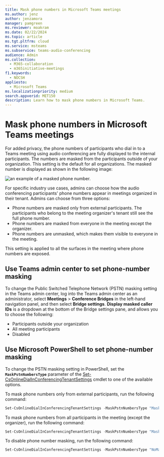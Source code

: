 ```yaml
---
title: Mask phone numbers in Microsoft Teams meetings
ms.author: jenz
author: jenzamora
manager: pamgreen
ms.reviewer: moakram
ms.date: 02/22/2024
ms.topic: article
ms.tgt.pltfrm: cloud
ms.service: msteams
ms.subservice: teams-audio-conferencing
audience: Admin
ms.collection: 
  - M365-collaboration
  - m365initiative-meetings
f1.keywords: 
  - NOCSH
appliesto: 
  - Microsoft Teams
ms.localizationpriority: medium
search.appverid: MET150
description: Learn how to mask phone numbers in Microsoft Teams.
---
```


# Mask phone numbers in Microsoft Teams meetings

For added privacy, the phone numbers of participants who dial in to a Teams meeting using audio conferencing are fully displayed to the internal participants. The numbers are masked from the participants outside of your organization. This setting is the default for all organizations. The masked number is displayed as shown in the following image:

![an example of a masked phone number.](media/hiddenPhoneNum.png)

For specific industry use cases, admins can choose how the audio conferencing participants' phone numbers appear in meetings organized in their tenant. Admins can choose from three options:

- Phone numbers are masked only from external participants. The participants who belong to the meeting organizer's tenant still see the full phone number.
- Phone numbers are masked from everyone in the meeting except the organizer.
- Phone numbers are unmasked, which makes them visible to everyone in the meeting.

This setting is applied to all the surfaces in the meeting where phone numbers are exposed.

## Use Teams admin center to set phone-number masking

To change the Public Switched Telephone Network (PSTN) masking setting in the Teams admin center, log into the Teams admin center as an administrator, select **Meetings** > **Conference Bridges** in the left-hand navigation panel, and then select **Bridge settings**. **Display masked caller IDs** is a dropdown at the bottom of the Bridge settings pane, and allows you to choose the following:

- Participants outside your organization
- All meeting participants
- Disabled

## Use Microsoft PowerShell to set phone-number masking

To change the PSTN masking setting in PowerShell, set the **`MaskPstnNumbersType`** parameter of the [Set-CsOnlineDialInConferencingTenantSettings](/powershell/module/teams/set-csonlinedialinconferencingtenantsettings) cmdlet to one of the available options.

To mask phone numbers only from external participants, run the following command:

```PowerShell
Set-CsOnlineDialInConferencingTenantSettings -MaskPstnNumbersType "MaskedForExternalUsers"
```

To mask phone numbers from all participants in the meeting (except the organizer), run the following command:

```PowerShell
Set-CsOnlineDialInConferencingTenantSettings -MaskPstnNumbersType "MaskedForAllUsers"
```

To disable phone number masking, run the following command:

```PowerShell
Set-CsOnlineDialInConferencingTenantSettings -MaskPstnNumbersType "NoMasking"
```
